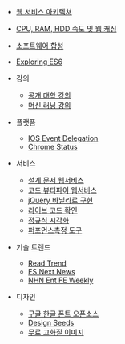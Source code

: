 - [웹 서비스 아키텍쳐](https://medium.com/@strncpy/%EB%B2%88%EC%97%AD-web-architecture-101-5fda6095688c)
- [CPU, RAM, HDD 속도 및 웹 캐싱](https://mingrammer.com/translation-the-hidden-components-of-web-caching/)
- [소프트웨어 합성](https://midojeong.github.io/2018/04/28/composing-software-translation-epilogue/)
- [Exploring ES6](https://github.com/ES678/Exploring-ES6)
- 강의
  - [공개 대학 강의](http://www.kocw.net)
  - [머신 러닝 강의](https://hunkim.github.io/ml)

- 플랫폼
  - [IOS Event Delegation](http://gravitydept.com/blog/js-click-event-bubbling-on-ios)
  - [Chrome Status](https://www.chromestatus.com/features)

- 서비스
  - [설계 문서 웹서비스](https://www.draw.io/)
  - [코드 뷰티파이 웹서비스](http://jsbeautifier.org/)
  - [jQuery 바닐라로 구현](http://youmightnotneedjquery.com/)
  - [라이브 코드 확인](https://jsbin.com/?html,output)
  - [정규식 시각화](https://regexr.com/)
  - [퍼포먼스측정 도구](https://jsperf.com/)

- 기술 트렌드
  - [Read Trend](http://readtrend.com/)
  - [ES Next News](http://esnextnews.com/)
  - [NHN Ent FE Weekly](https://github.com/nhnent/fe.javascript/wiki/FE-Weekly)

- 디자인
  - [구글 한글 폰트 오픈소스](https://googlefonts.github.io/korean/)
  - [Design Seeds](https://www.design-seeds.com/)
  - [무료 고화질 이미지](https://www.pexels.com)